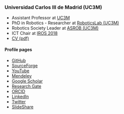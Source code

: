 ### Universidad Carlos III de Madrid (UC3M)
- Assistant Professor at [UC3M](http://www.uc3m.es)
- PhD in Robotics - Researcher at [RoboticsLab (UC3M)](http://roboticslab.uc3m.es/roboticslab/people/jg-victores)
- Robotics Society Leader at [ASROB (UC3M)](http://asrob-uc3m.github.io/)
- ICT Chair at [IROS 2018](https://www.iros2018.org/organizing-committee)
- [CV (pdf)](cv/JuanGVictoresCV.pdf)

#### Profile pages
- [GitHub](https://github.com/jgvictores) 
- [SourceForge](http://sourceforge.net/u/jgvictores/profile) 
- [YouTube](http://www.youtube.com/user/jgvictores)
- [Mendeley](http://www.mendeley.com/profiles/juan-g-victores)
- [Google Scholar](http://scholar.google.com/citations?user=qawKnNkAAAAJ)
- [Research Gate](http://www.researchgate.net/profile/Juan_Victores)
- [ORCID](http://orcid.org/0000-0002-3080-3467)
- [LinkedIn](https://es.linkedin.com/in/jgvictores)
- [Twitter](https://twitter.com/jgvictores)
- [SlideShare](http://www.slideshare.net/JuanGVictores)
